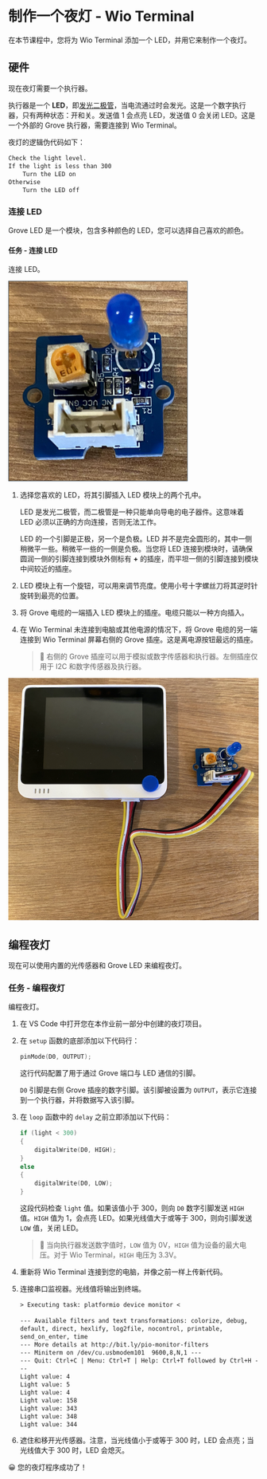 <!--
CO_OP_TRANSLATOR_METADATA:
{
  "original_hash": "db44083b4dc6fb06eac83c4f16448940",
  "translation_date": "2025-08-24T23:21:33+00:00",
  "source_file": "1-getting-started/lessons/3-sensors-and-actuators/wio-terminal-actuator.md",
  "language_code": "zh"
}
-->
# 制作一个夜灯 - Wio Terminal

在本节课程中，您将为 Wio Terminal 添加一个 LED，并用它来制作一个夜灯。

## 硬件

现在夜灯需要一个执行器。

执行器是一个 **LED**，即[发光二极管](https://wikipedia.org/wiki/Light-emitting_diode)，当电流通过时会发光。这是一个数字执行器，只有两种状态：开和关。发送值 1 会点亮 LED，发送值 0 会关闭 LED。这是一个外部的 Grove 执行器，需要连接到 Wio Terminal。

夜灯的逻辑伪代码如下：

```text
Check the light level.
If the light is less than 300
    Turn the LED on
Otherwise
    Turn the LED off
```

### 连接 LED

Grove LED 是一个模块，包含多种颜色的 LED，您可以选择自己喜欢的颜色。

#### 任务 - 连接 LED

连接 LED。

![一个 Grove LED](../../../../translated_images/grove-led.6c853be93f473cf2c439cfc74bb1064732b22251a83cedf66e62f783f9cc1a79.zh.png)

1. 选择您喜欢的 LED，将其引脚插入 LED 模块上的两个孔中。

    LED 是发光二极管，而二极管是一种只能单向导电的电子器件。这意味着 LED 必须以正确的方向连接，否则无法工作。

    LED 的一个引脚是正极，另一个是负极。LED 并不是完全圆形的，其中一侧稍微平一些。稍微平一些的一侧是负极。当您将 LED 连接到模块时，请确保圆润一侧的引脚连接到模块外侧标有 **+** 的插座，而平坦一侧的引脚连接到模块中间较近的插座。

1. LED 模块上有一个旋钮，可以用来调节亮度。使用小号十字螺丝刀将其逆时针旋转到最亮的位置。

1. 将 Grove 电缆的一端插入 LED 模块上的插座。电缆只能以一种方向插入。

1. 在 Wio Terminal 未连接到电脑或其他电源的情况下，将 Grove 电缆的另一端连接到 Wio Terminal 屏幕右侧的 Grove 插座。这是离电源按钮最远的插座。

    > 💁 右侧的 Grove 插座可以用于模拟或数字传感器和执行器。左侧插座仅用于 I2C 和数字传感器及执行器。

![Grove LED 连接到右侧插座](../../../../translated_images/wio-led.265a1897e72d7f21c753257516a4b677d8e30ce2b95fee98189458b3275ba0a6.zh.png)

## 编程夜灯

现在可以使用内置的光传感器和 Grove LED 来编程夜灯。

### 任务 - 编程夜灯

编程夜灯。

1. 在 VS Code 中打开您在本作业前一部分中创建的夜灯项目。

1. 在 `setup` 函数的底部添加以下代码行：

    ```cpp
    pinMode(D0, OUTPUT);
    ```

    这行代码配置了用于通过 Grove 端口与 LED 通信的引脚。

    `D0` 引脚是右侧 Grove 插座的数字引脚。该引脚被设置为 `OUTPUT`，表示它连接到一个执行器，并将数据写入该引脚。

1. 在 `loop` 函数中的 `delay` 之前立即添加以下代码：

    ```cpp
    if (light < 300)
    {
        digitalWrite(D0, HIGH);
    }
    else
    {
        digitalWrite(D0, LOW);
    }
    ```

    这段代码检查 `light` 值。如果该值小于 300，则向 `D0` 数字引脚发送 `HIGH` 值。`HIGH` 值为 1，会点亮 LED。如果光线值大于或等于 300，则向引脚发送 `LOW` 值，关闭 LED。

    > 💁 当向执行器发送数字值时，`LOW` 值为 0V，`HIGH` 值为设备的最大电压。对于 Wio Terminal，`HIGH` 电压为 3.3V。

1. 重新将 Wio Terminal 连接到您的电脑，并像之前一样上传新代码。

1. 连接串口监视器。光线值将输出到终端。

    ```text
    > Executing task: platformio device monitor <

    --- Available filters and text transformations: colorize, debug, default, direct, hexlify, log2file, nocontrol, printable, send_on_enter, time
    --- More details at http://bit.ly/pio-monitor-filters
    --- Miniterm on /dev/cu.usbmodem101  9600,8,N,1 ---
    --- Quit: Ctrl+C | Menu: Ctrl+T | Help: Ctrl+T followed by Ctrl+H ---
    Light value: 4
    Light value: 5
    Light value: 4
    Light value: 158
    Light value: 343
    Light value: 348
    Light value: 344
    ```

1. 遮住和移开光传感器。注意，当光线值小于或等于 300 时，LED 会点亮；当光线值大于 300 时，LED 会熄灭。



😀 您的夜灯程序成功了！
